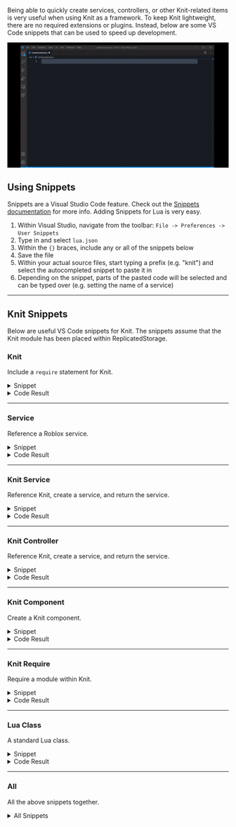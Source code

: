 Being able to quickly create services, controllers, or other Knit-related items is very useful when using Knit as a framework. To keep Knit lightweight, there are no required extensions or plugins. Instead, below are some VS Code snippets that can be used to speed up development.

![Snippets](img/snippets.gif)

## Using Snippets
Snippets are a Visual Studio Code feature. Check out the [Snippets documentation](https://code.visualstudio.com/docs/editor/userdefinedsnippets) for more info. Adding Snippets for Lua is very easy.

1. Within Visual Studio, navigate from the toolbar: `File -> Preferences -> User Snippets`
1. Type in and select `lua.json`
1. Within the `{}` braces, include any or all of the snippets below
1. Save the file
1. Within your actual source files, start typing a prefix (e.g. "knit") and select the autocompleted snippet to paste it in
1. Depending on the snippet, parts of the pasted code will be selected and can be typed over (e.g. setting the name of a service)

-------------------------------------

## Knit Snippets

Below are useful VS Code snippets for Knit. The snippets assume that the Knit module has been placed within ReplicatedStorage.

### Knit
Include a `require` statement for Knit.
<details class="note">
<summary>Snippet</summary>

```json
"Knit": {
	"prefix": ["knit"],
	"body": ["local Knit = require(game:GetService(\"ReplicatedStorage\").Knit)"],
	"description": "Require the Knit module"
}
```

</details>
<details class="success">
<summary>Code Result</summary>

```lua
local Knit = require(game:GetService("ReplicatedStorage").Knit)
```

</details>

-------------------------------------

### Service
Reference a Roblox service.

<details class="note">
<summary>Snippet</summary>

```json
"Service": {
	"prefix": ["service"],
	"body": ["local ${0:Name}Service = game:GetService(\"${0:Name}Service\")"],
	"description": "Roblox Service"
}
```
</details>
<details class="success">
<summary>Code Result</summary>

```lua
local HttpService = game:GetService("HttpService")
```

</details>

-------------------------------------

### Knit Service
Reference Knit, create a service, and return the service.
<details class="note">
<summary>Snippet</summary>

```json
"Knit Service": {
	"prefix": ["knitservice"],
	"body": [
		"local Knit = require(game:GetService(\"ReplicatedStorage\").Knit)",
		"",
		"local ${0:$TM_FILENAME_BASE} = Knit.CreateService {",
		"\tName = \"${0:$TM_FILENAME_BASE}\";",
		"\tClient = {};",
		"}",
		"",
		"",
		"function ${0:$TM_FILENAME_BASE}:KnitStart()",
		"\t",
		"end",
		"",
		"",
		"function ${0:$TM_FILENAME_BASE}:KnitInit()",
		"\t",
		"end",
		"",
		"",
		"return ${0:$TM_FILENAME_BASE}"
	],
	"description": "Knit Service template"
}
```

</details>
<details class="success">
<summary>Code Result</summary>

```lua
local Knit = require(game:GetService("ReplicatedStorage").Knit)

local MyService = Knit.CreateService {
	Name = "MyService";
	Client = {};
}

function MyService:KnitStart()
end

function MyService:KnitInit()
end

return MyService
```

</details>

-------------------------------------

### Knit Controller
Reference Knit, create a service, and return the service.
<details class="note">
<summary>Snippet</summary>

```json
"Knit Controller": {
	"prefix": ["knitcontroller"],
	"body": [
		"local Knit = require(game:GetService(\"ReplicatedStorage\").Knit)",
		"",
		"local ${0:$TM_FILENAME_BASE} = Knit.CreateController { Name = \"${0:$TM_FILENAME_BASE}\" }",
		"",
		"",
		"function ${0:$TM_FILENAME_BASE}:KnitStart()",
		"\t",
		"end",
		"",
		"",
		"function ${0:$TM_FILENAME_BASE}:KnitInit()",
		"\t",
		"end",
		"",
		"",
		"return ${0:$TM_FILENAME_BASE}"
	],
	"description": "Knit Controller template"
}
```

</details>
<details class="success">
<summary>Code Result</summary>

```lua
local Knit = require(game:GetService("ReplicatedStorage").Knit)

local MyController = Knit.CreateController {
	Name = "MyController";
}

function MyController:KnitStart()
end

function MyController:KnitInit()
end

return MyController
```

</details>

-------------------------------------

### Knit Component
Create a Knit component.

<details class="note">
<summary>Snippet</summary>

```json
"Knit Component": {
	"prefix": ["knitcomponent"],
	"body": [
		"local Knit = require(game:GetService(\"ReplicatedStorage\").Knit)",
		"local Maid = require(Knit.Util.Maid)",
		"",
		"local ${0:$TM_FILENAME_BASE} = {}",
		"${0:$TM_FILENAME_BASE}.__index = ${0:$TM_FILENAME_BASE}",
		"",
		"${0:$TM_FILENAME_BASE}.Tag = \"${0:$TM_FILENAME_BASE}\"",
		"",
		"",
		"function ${0:$TM_FILENAME_BASE}.new(instance)",
		"\t",
		"\tlocal self = setmetatable({}, ${0:$TM_FILENAME_BASE})",
		"\t",
		"\tself._maid = Maid.new()",
		"\t",
		"\treturn self",
		"\t",
		"end",
		"",
		"",
		"function ${0:$TM_FILENAME_BASE}:Init()",
		"end",
		"",
		"",
		"function ${0:$TM_FILENAME_BASE}:Deinit()",
		"end",
		"",
		"",
		"function ${0:$TM_FILENAME_BASE}:Destroy()",
		"\tself._maid:Destroy()",
		"end",
		"",
		"",
		"return ${0:$TM_FILENAME_BASE}"
	],
	"description": "Knit Component template"
}
```

</details>
<details class="success">
<summary>Code Result</summary>

```lua
local Knit = require(game:GetService("ReplicatedStorage").Knit)
local Maid = require(Knit.Util.Maid)

local MyComponent = {}
MyComponent.__index = MyComponent

MyComponent.Tag = "MyComponent"

function MyComponent.new(instance)
	local self = setmetatable({}, MyComponent)
	self._maid = Maid.new()
	return self
end

function MyComponent:Init()
end

function MyComponent:Deinit()
end

function MyComponent:Destroy()
	self._maid:Destroy()
end

return MyComponent
```

</details>

-------------------------------------

### Knit Require
Require a module within Knit.
<details class="note">
<summary>Snippet</summary>

```json
"Knit Require": {
	"prefix": ["knitrequire"],
	"body": ["local ${1:Name} = require(Knit.${2:Util}.${1:Name})"],
	"description": "Knit Require template"
}
```

</details>
<details class="success">
<summary>Code Result</summary>

```lua
local Maid = require(Knit.Util.Maid)

local MyComponent = {}
MyComponent.__index = MyComponent

MyComponent.Tag = "MyComponent"

function MyComponent.new(instance)
	local self = setmetatable({}, MyComponent)
	self._maid = Maid.new()
	return self
end

function MyComponent:Init()
end

function MyComponent:Deinit()
end

function MyComponent:Destroy()
	self._maid:Destroy()
end

return MyComponent
```

</details>

-------------------------------------

### Lua Class
A standard Lua class.

<details class="note">
<summary>Snippet</summary>

```json
"Class": {
	"prefix": ["class"],
	"body": [
		"local ${0:$TM_FILENAME_BASE} = {}",
		"${0:$TM_FILENAME_BASE}.__index = ${0:$TM_FILENAME_BASE}",
		"",
		"",
		"function ${0:$TM_FILENAME_BASE}.new()",
		"\tlocal self = setmetatable({}, ${0:$TM_FILENAME_BASE})",
		"\treturn self",
		"end",
		"",
		"",
		"function ${0:$TM_FILENAME_BASE}:Destroy()",
		"\t",
		"end",
		"",
		"",
		"return ${0:$TM_FILENAME_BASE}"
	],
	"description": "Lua Class"
}
```

</details>
<details class="success">
<summary>Code Result</summary>

```lua
local MyClass = {}
MyClass.__index = MyClass

function MyClass.new()
	local self = setmetatable({}, MyClass)
	return self
end

function MyClass:Destroy()

end

return MyClass
```

</details>

-------------------------------------

### All
All the above snippets together.

<details class="note">
<summary>All Snippets</summary>

```json
{

	"Service": {
		"prefix": ["service"],
		"body": ["local ${0:Name}Service = game:GetService(\"${0:Name}Service\")"],
		"description": "Roblox Service"
	},

	"Class": {
		"prefix": ["class"],
		"body": [
			"local ${0:$TM_FILENAME_BASE} = {}",
			"${0:$TM_FILENAME_BASE}.__index = ${0:$TM_FILENAME_BASE}",
			"",
			"",
			"function ${0:$TM_FILENAME_BASE}.new()",
			"\tlocal self = setmetatable({}, ${0:$TM_FILENAME_BASE})",
			"\treturn self",
			"end",
			"",
			"",
			"function ${0:$TM_FILENAME_BASE}:Destroy()",
			"\t",
			"end",
			"",
			"",
			"return ${0:$TM_FILENAME_BASE}"
		],
		"description": "Lua Class"
	},

	"Knit": {
		"prefix": ["knit"],
		"body": ["local Knit = require(game:GetService(\"ReplicatedStorage\").Knit)"],
		"description": "Require the Knit module"
	},

	"Knit Component": {
		"prefix": ["knitcomponent"],
		"body": [
			"local Knit = require(game:GetService(\"ReplicatedStorage\").Knit)",
			"local Maid = require(Knit.Util.Maid)",
			"",
			"local ${0:$TM_FILENAME_BASE} = {}",
			"${0:$TM_FILENAME_BASE}.__index = ${0:$TM_FILENAME_BASE}",
			"",
			"${0:$TM_FILENAME_BASE}.Tag = \"${0:$TM_FILENAME_BASE}\"",
			"",
			"",
			"function ${0:$TM_FILENAME_BASE}.new(instance)",
			"\t",
			"\tlocal self = setmetatable({}, ${0:$TM_FILENAME_BASE})",
			"\t",
			"\tself._maid = Maid.new()",
			"\t",
			"\treturn self",
			"\t",
			"end",
			"",
			"",
			"function ${0:$TM_FILENAME_BASE}:Init()",
			"end",
			"",
			"",
			"function ${0:$TM_FILENAME_BASE}:Deinit()",
			"end",
			"",
			"",
			"function ${0:$TM_FILENAME_BASE}:Destroy()",
			"\tself._maid:Destroy()",
			"end",
			"",
			"",
			"return ${0:$TM_FILENAME_BASE}"
		],
		"description": "Knit Component template"
	},

	"Knit Service": {
		"prefix": ["knitservice"],
		"body": [
			"local Knit = require(game:GetService(\"ReplicatedStorage\").Knit)",
			"",
			"local ${0:$TM_FILENAME_BASE} = Knit.CreateService {",
			"\tName = \"${0:$TM_FILENAME_BASE}\";",
			"\tClient = {};",
			"}",
			"",
			"",
			"function ${0:$TM_FILENAME_BASE}:KnitStart()",
			"\t",
			"end",
			"",
			"",
			"function ${0:$TM_FILENAME_BASE}:KnitInit()",
			"\t",
			"end",
			"",
			"",
			"return ${0:$TM_FILENAME_BASE}"
		],
		"description": "Knit Service template"
	},

	"Knit Controller": {
		"prefix": ["knitcontroller"],
		"body": [
			"local Knit = require(game:GetService(\"ReplicatedStorage\").Knit)",
			"",
			"local ${0:$TM_FILENAME_BASE} = Knit.CreateController { Name = \"${0:$TM_FILENAME_BASE}\" }",
			"",
			"",
			"function ${0:$TM_FILENAME_BASE}:KnitStart()",
			"\t",
			"end",
			"",
			"",
			"function ${0:$TM_FILENAME_BASE}:KnitInit()",
			"\t",
			"end",
			"",
			"",
			"return ${0:$TM_FILENAME_BASE}"
		],
		"description": "Knit Controller template"
	},

	"Knit Require": {
		"prefix": ["knitrequire"],
		"body": ["local ${1:Name} = require(Knit.${2:Util}.${1:Name})"],
		"description": "Knit Require template"
	}

}
```

</details>